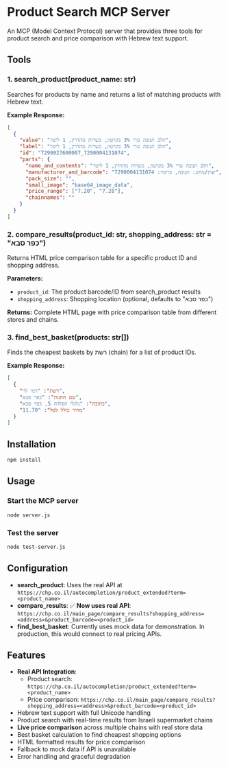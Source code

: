 # Product Search MCP Server

An MCP (Model Context Protocol) server that provides three tools for product search and price comparison with Hebrew text support.

## Tools

### 1. search_product(product_name: str)
Searches for products by name and returns a list of matching products with Hebrew text.

**Example Response:**
```json
[
  {
    "value": "חלב תנובה טרי 3% בקרטון, כשרות מהדרין, 1 ליטר",
    "label": "חלב תנובה טרי 3% בקרטון, כשרות מהדרין, 1 ליטר",
    "id": "7290027600007_7290004131074",
    "parts": {
      "name_and_contents": "חלב תנובה טרי 3% בקרטון, כשרות מהדרין, 1 ליטר",
      "manufacturer_and_barcode": "יצרן/מותג: תנובה, ברקוד: 7290004131074",
      "pack_size": "",
      "small_image": "base64_image_data",
      "price_range": ["7.20", "7.28"],
      "chainnames": ""
    }
  }
]
```

### 2. compare_results(product_id: str, shopping_address: str = "כפר סבא")
Returns HTML price comparison table for a specific product ID and shopping address.

**Parameters:**
- `product_id`: The product barcode/ID from search_product results
- `shopping_address`: Shopping location (optional, defaults to "כפר סבא")

**Returns:** Complete HTML page with price comparison table from different stores and chains.

### 3. find_best_basket(products: str[])
Finds the cheapest baskets by רשת (chain) for a list of product IDs.

**Example Response:**
```json
[
  {
    "רשת": "רמי לוי",
    "שם החנות": "כפר סבא",
    "כתובת": "גלגלי הפלדה 5, כפר סבא",
    "מחיר כולל לסל": "11.70"
  }
]
```

## Installation

```bash
npm install
```

## Usage

### Start the MCP server
```bash
node server.js
```

### Test the server
```bash
node test-server.js
```

## Configuration

- **search_product**: Uses the real API at `https://chp.co.il/autocompletion/product_extended?term=<product_name>`
- **compare_results**: ✅ **Now uses real API**: `https://chp.co.il/main_page/compare_results?shopping_address=<address>&product_barcode=<product_id>`
- **find_best_basket**: Currently uses mock data for demonstration. In production, this would connect to real pricing APIs.

## Features

- **Real API Integration**: 
  - Product search: `https://chp.co.il/autocompletion/product_extended?term=<product_name>`
  - Price comparison: `https://chp.co.il/main_page/compare_results?shopping_address=<address>&product_barcode=<product_id>`
- Hebrew text support with full Unicode handling
- Product search with real-time results from Israeli supermarket chains
- **Live price comparison** across multiple chains with real store data
- Best basket calculation to find cheapest shopping options
- HTML formatted results for price comparison
- Fallback to mock data if API is unavailable
- Error handling and graceful degradation